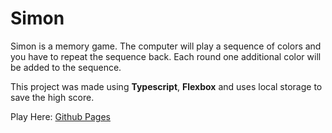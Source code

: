 # Simon

Simon is a memory game. The computer will play a sequence of colors and you have to repeat the sequence back. Each round one additional color will be added to the sequence.

This project was made using **Typescript**, **Flexbox** and uses local storage to save the high score.

Play Here: [Github Pages](https://alrudolph.github.io/simon/)